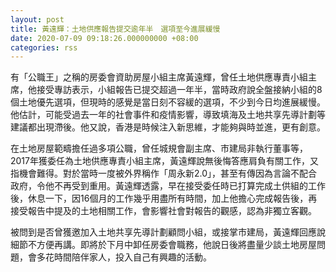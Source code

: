 ```yaml
---
layout: post
title: 黃遠輝：土地供應報告提交逾年半　選項至今進展緩慢
date: 2020-07-09 09:18:26.000000000 +08:00
categories: rss
---
```


有「公職王」之稱的房委會資助房屋小組主席黃遠輝，曾任土地供應專責小組主席，他接受專訪表示，小組報告已提交超過一年半，當時政府說全盤接納小組的8個土地優先選項，但現時的感覺是當日刻不容緩的選項，不少到今日均進展緩慢。他估計，可能受過去一年的社會事件和疫情影響，導致填海及土地共享先導計劃等建議都出現滯後。他又說，香港是時候注入新思維，才能夠與時並進，更有創意。

在土地房屋範疇擔任過多項公職，曾任城規會副主席、市建局非執行董事等，2017年獲委任為土地供應專責小組主席，黃遠輝說無後悔答應肩負有關工作，又指機會難得。對於當時一度被外界稱作「周永新2.0」，甚至有傳因為言論不配合政府，令他不再受到重用。黃遠輝透露，早在接受委任時已打算完成土供組的工作後，休息一下，因16個月的工作幾乎用盡所有時間，加上他擔心完成報告後，再接受報告中提及的土地相關工作，會影響社會對報告的觀感，認為非獨立客觀。

被問到是否曾獲邀加入土地共享先導計劃顧問小組，或接掌市建局，黃遠輝回應說細節不方便再講。即將於下月中卸任房委會職務，他說日後將盡量少談土地房屋問題，會多花時間陪伴家人，投入自己有興趣的活動。
